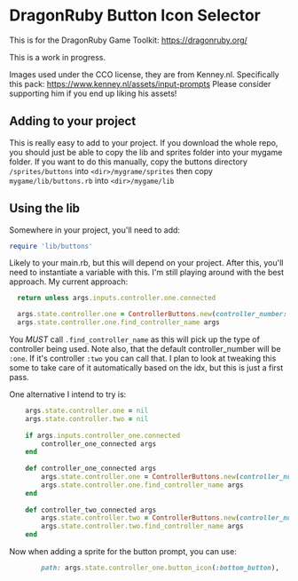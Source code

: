 # DragonRuby Button Icon Selector

This is for the DragonRuby Game Toolkit: https://dragonruby.org/

This is a work in progress.

Images used under the CCO license, they are from Kenney.nl. Specifically this pack: https://www.kenney.nl/assets/input-prompts
Please consider supporting him if you end up liking his assets!

## Adding to your project
This is really easy to add to your project. If you download the whole repo, you should just be able to copy the lib and sprites folder into your mygame folder.
If you want to do this manually, copy the buttons directory `/sprites/buttons` into `<dir>/mygrame/sprites` then copy `mygame/lib/buttons.rb` into `<dir>/mygame/lib`

## Using the lib

Somewhere in your project, you'll need to add:
```ruby
require 'lib/buttons'
```
Likely to your main.rb, but this will depend on your project. After this, you'll need to instantiate a variable with this. I'm still playing around with the best approach. My current approach:

```ruby
  return unless args.inputs.controller.one.connected

  args.state.controller.one = ControllerButtons.new(controller_number: :one)
  args.state.controller.one.find_controller_name args
```

You *MUST* call `.find_controller_name` as this will pick up the type of controller being used. Note also, that the default controller_number will be `:one`. If it's controller `:two` you can call that. I plan to look at tweaking this some to take care of it automatically based on the idx, but this is just a first pass.

One alternative I intend to try is:

```ruby
    args.state.controller.one = nil
    args.state.controller.two = nil
    
    if args.inputs.controller_one.connected
        controller_one_connected args
    end
    
    def controller_one_connected args
        args.state.controller.one = ControllerButtons.new(controller_number: :one)
        args.state.controller.one.find_controller_name args
    end
    
    def controller_two_connected args
        args.state.controller.two = ControllerButtons.new(controller_number: :two)
        args.state.controller.two.find_controller_name args
    end
```
Now when adding a sprite for the button prompt, you can use: 
```ruby
        path: args.state.controller_one.button_icon(:bottom_button),
```

